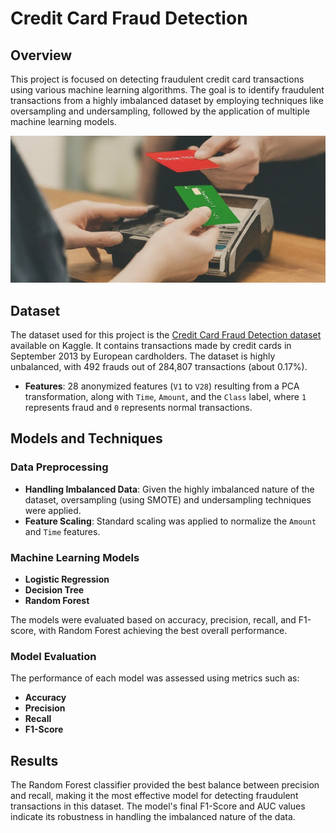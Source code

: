 
# Credit Card Fraud Detection

## Overview
This project is focused on detecting fraudulent credit card transactions using various machine learning algorithms. The goal is to identify fraudulent transactions from a highly imbalanced dataset by employing techniques like oversampling and undersampling, followed by the application of multiple machine learning models.

![Banner Image](https://github.com/shreyasic77/credit_card_fraud_detection/blob/main/credit_card_fraud.jpeg)

## Dataset
The dataset used for this project is the [Credit Card Fraud Detection dataset](https://www.kaggle.com/mlg-ulb/creditcardfraud) available on Kaggle. It contains transactions made by credit cards in September 2013 by European cardholders. The dataset is highly unbalanced, with 492 frauds out of 284,807 transactions (about 0.17%).

- **Features**: 28 anonymized features (`V1` to `V28`) resulting from a PCA transformation, along with `Time`, `Amount`, and the `Class` label, where `1` represents fraud and `0` represents normal transactions.

## Models and Techniques

### Data Preprocessing
- **Handling Imbalanced Data**: Given the highly imbalanced nature of the dataset, oversampling (using SMOTE) and undersampling techniques were applied.
- **Feature Scaling**: Standard scaling was applied to normalize the `Amount` and `Time` features.

### Machine Learning Models
- **Logistic Regression**
- **Decision Tree**
- **Random Forest**

The models were evaluated based on accuracy, precision, recall, and F1-score, with Random Forest achieving the best overall performance.

### Model Evaluation
The performance of each model was assessed using metrics such as:

- **Accuracy**
- **Precision**
- **Recall**
- **F1-Score**

## Results
The Random Forest classifier provided the best balance between precision and recall, making it the most effective model for detecting fraudulent transactions in this dataset. The model's final F1-Score and AUC values indicate its robustness in handling the imbalanced nature of the data.


